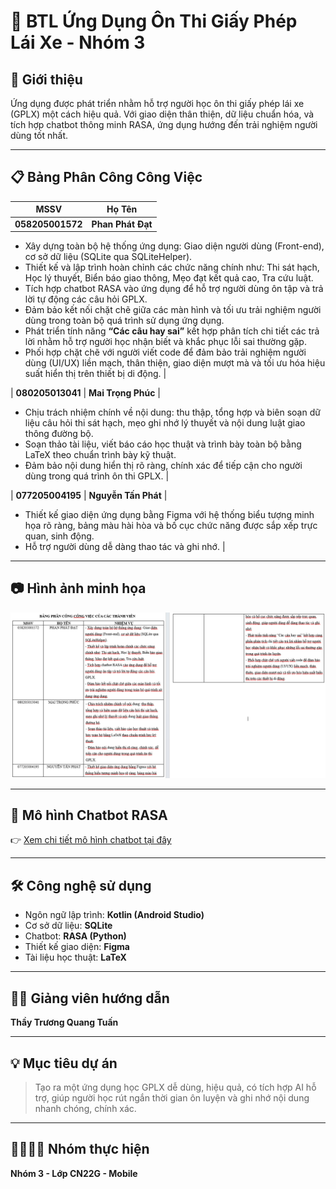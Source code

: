 # 📘 BTL Ứng Dụng Ôn Thi Giấy Phép Lái Xe - Nhóm 3

## 🚀 Giới thiệu
Ứng dụng được phát triển nhằm hỗ trợ người học ôn thi giấy phép lái xe (GPLX) một cách hiệu quả. Với giao diện thân thiện, dữ liệu chuẩn hóa, và tích hợp chatbot thông minh RASA, ứng dụng hướng đến trải nghiệm người dùng tốt nhất.

---

## 📋 Bảng Phân Công Công Việc

| MSSV             | Họ Tên            |
|------------------|-------------------|
| **058205001572** | **Phan Phát Đạt** | 
- Xây dựng toàn bộ hệ thống ứng dụng: Giao diện người dùng (Front-end), cơ sở dữ liệu (SQLite qua SQLiteHelper).  
- Thiết kế và lập trình hoàn chỉnh các chức năng chính như: Thi sát hạch, Học lý thuyết, Biển báo giao thông, Mẹo đạt kết quả cao, Tra cứu luật.  
- Tích hợp chatbot RASA vào ứng dụng để hỗ trợ người dùng ôn tập và trả lời tự động các câu hỏi GPLX.  
- Đảm bảo kết nối chặt chẽ giữa các màn hình và tối ưu trải nghiệm người dùng trong toàn bộ quá trình sử dụng ứng dụng.  
- Phát triển tính năng **“Các câu hay sai”** kết hợp phân tích chi tiết các trả lời nhằm hỗ trợ người học nhận biết và khắc phục lỗi sai thường gặp.  
- Phối hợp chặt chẽ với người viết code để đảm bảo trải nghiệm người dùng (UI/UX) liền mạch, thân thiện, giao diện mượt mà và tối ưu hóa hiệu suất hiển thị trên thiết bị di động. |

| **080205013041** | **Mai Trọng Phúc** |
- Chịu trách nhiệm chính về nội dung: thu thập, tổng hợp và biên soạn dữ liệu câu hỏi thi sát hạch, mẹo ghi nhớ lý thuyết và nội dung luật giao thông đường bộ.  
- Soạn thảo tài liệu, viết báo cáo học thuật và trình bày toàn bộ bằng LaTeX theo chuẩn trình bày kỹ thuật.  
- Đảm bảo nội dung hiển thị rõ ràng, chính xác để tiếp cận cho người dùng trong quá trình ôn thi GPLX. |

| **077205004195** | **Nguyễn Tấn Phát** |
- Thiết kế giao diện ứng dụng bằng Figma với hệ thống biểu tượng minh họa rõ ràng, bảng màu hài hòa và bố cục chức năng được sắp xếp trực quan, sinh động.  
- Hỗ trợ người dùng dễ dàng thao tác và ghi nhớ. |

---

## 📷 Hình ảnh minh họa

![Bảng phân công công việc](https://github.com/PhanPhatDat-CN22G-Mobile/BTL_Ung_dung_on_thi_GPLX_Nhom_3/blob/master/Screenshot_phancong.png)

---

## 🧠 Mô hình Chatbot RASA

👉 [Xem chi tiết mô hình chatbot tại đây](https://drive.google.com/file/d/1JuFY9vExvG8Pm8i7T19ctqijrKkDD9ri/view?usp=sharing)

---

## 🛠️ Công nghệ sử dụng

- Ngôn ngữ lập trình: **Kotlin (Android Studio)**
- Cơ sở dữ liệu: **SQLite**
- Chatbot: **RASA (Python)**
- Thiết kế giao diện: **Figma**
- Tài liệu học thuật: **LaTeX**

---

## 👨‍🏫 Giảng viên hướng dẫn

**Thầy Trương Quang Tuấn**

---

## 💡 Mục tiêu dự án

> Tạo ra một ứng dụng học GPLX dễ dùng, hiệu quả, có tích hợp AI hỗ trợ, giúp người học rút ngắn thời gian ôn luyện và ghi nhớ nội dung nhanh chóng, chính xác.

---

## 👨‍👩‍👧‍👦 Nhóm thực hiện

**Nhóm 3 - Lớp CN22G - Mobile**
